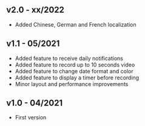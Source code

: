## v2.0 - xx/2022
- Added Chinese, German and French localization

## v1.1 - 05/2021
- Added feature to receive daily notifications
- Added feature to record up to 10 seconds video 
- Added feature to change date format and color
- Added feature to display a timer before recording
- Minor layout and performance improvements

## v1.0 - 04/2021
- First version
